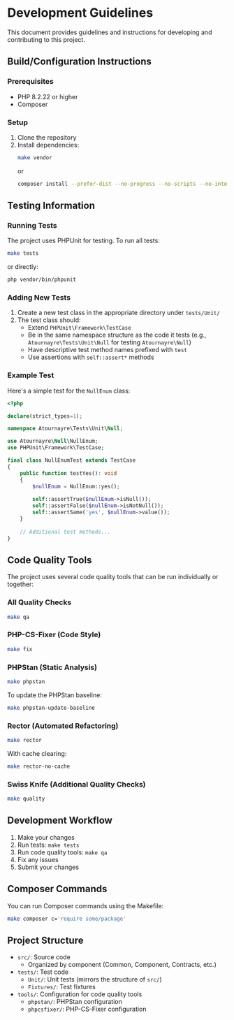 # Development Guidelines

This document provides guidelines and instructions for developing and contributing to this project.

## Build/Configuration Instructions

### Prerequisites

- PHP 8.2.22 or higher
- Composer

### Setup

1. Clone the repository
2. Install dependencies:
   ```bash
   make vendor
   ```
   or
   ```bash
   composer install --prefer-dist --no-progress --no-scripts --no-interaction
   ```

## Testing Information

### Running Tests

The project uses PHPUnit for testing. To run all tests:

```bash
make tests
```

or directly:

```bash
php vendor/bin/phpunit
```

### Adding New Tests

1. Create a new test class in the appropriate directory under `tests/Unit/`
2. The test class should:
   - Extend `PHPUnit\Framework\TestCase`
   - Be in the same namespace structure as the code it tests (e.g., `Atournayre\Tests\Unit\Null` for testing `Atournayre\Null`)
   - Have descriptive test method names prefixed with `test`
   - Use assertions with `self::assert*` methods

### Example Test

Here's a simple test for the `NullEnum` class:

```php
<?php

declare(strict_types=1);

namespace Atournayre\Tests\Unit\Null;

use Atournayre\Null\NullEnum;
use PHPUnit\Framework\TestCase;

final class NullEnumTest extends TestCase
{
    public function testYes(): void
    {
        $nullEnum = NullEnum::yes();
        
        self::assertTrue($nullEnum->isNull());
        self::assertFalse($nullEnum->isNotNull());
        self::assertSame('yes', $nullEnum->value());
    }
    
    // Additional test methods...
}
```

## Code Quality Tools

The project uses several code quality tools that can be run individually or together:

### All Quality Checks

```bash
make qa
```

### PHP-CS-Fixer (Code Style)

```bash
make fix
```

### PHPStan (Static Analysis)

```bash
make phpstan
```

To update the PHPStan baseline:

```bash
make phpstan-update-baseline
```

### Rector (Automated Refactoring)

```bash
make rector
```

With cache clearing:

```bash
make rector-no-cache
```

### Swiss Knife (Additional Quality Checks)

```bash
make quality
```

## Development Workflow

1. Make your changes
2. Run tests: `make tests`
3. Run code quality tools: `make qa`
4. Fix any issues
5. Submit your changes

## Composer Commands

You can run Composer commands using the Makefile:

```bash
make composer c='require some/package'
```

## Project Structure

- `src/`: Source code
  - Organized by component (Common, Component, Contracts, etc.)
- `tests/`: Test code
  - `Unit/`: Unit tests (mirrors the structure of `src/`)
  - `Fixtures/`: Test fixtures
- `tools/`: Configuration for code quality tools
  - `phpstan/`: PHPStan configuration
  - `phpcsfixer/`: PHP-CS-Fixer configuration
